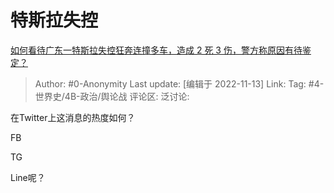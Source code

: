# 特斯拉失控
[如何看待广东一特斯拉失控狂奔连撞多车，造成 2 死 3 伤，警方称原因有待鉴定？](https://www.zhihu.com/question/565195310/answer/2756762237)

> Author: #0-Anonymity
> Last update: [编辑于 2022-11-13]
> Link:
> Tag: #4-世界史/4B-政治/舆论战
> 评论区:
> 泛讨论:

在Twitter上这消息的热度如何？

FB

TG

Line呢？
